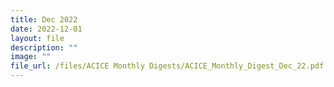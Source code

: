 ```yaml
---
title: Dec 2022
date: 2022-12-01
layout: file
description: ""
image: ""
file_url: /files/ACICE Monthly Digests/ACICE_Monthly_Digest_Dec_22.pdf
---
```

